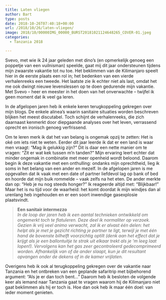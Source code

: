 ```yaml
---
title: Laten vliegen
author: Bart
type: posts
date: 2018-10-26T07:40:18+00:00
url: /2018/10/26/laten-vliegen/
image: 2018/10/00000IMG_00000_BURST20181021124648265_COVER-01.jpeg
categories:
  - Tanzania 2018

---
```

Svevo, met wie ik 24 jaar geleden met dino&#8217;s (en opmerkelijk genoeg een poppetje van een vuilnisman) speelde, gaat mij dit jaar ondersteunen tijdens mijn zwaarste vakantie tot nu toe. Het beklimmen van de Kilimanjaro speelt hier in de eerste plaats een rol in; het bedenken van een vierde verhalenreeks een tweede. Het laatste zie ik echter niet als last, omdat het me ook dwingt nieuwe levenslessen op te doen gedurende mijn vakantie. Met Svevo &#8211; heer en meester in het doen van het onverwachte &#8211; twijfel ik geen moment dat ik veel ga leren.

In de afgelopen jaren heb ik enkele keren terugkoppeling gekregen over mijn blogs. De enkele alinea&#8217;s waarin sanitaire situaties worden beschreven blijken het meest discutabel. Toch schijnt de verhalenreeks, die zich daarnaast kenmerkt door diepgaande analyses over het leven, verrassend oprecht en ironisch genoeg verfrissend.

Om te leren merk ik dat het van belang is ongemak opzij te zetten: Het is oké om iets niet te weten. Eerder dit jaar leerde ik dat er een land is waar men vraagt: &#8220;Mag ik gelukkig zijn?&#8221; Dit is daar een nette manier om te vragen: &#8220;Zit er wat kek tussen m&#8217;n tanden?&#8221; Mijn ervaring leert echter dat minder ongemak in combinatie met meer openheid wordt beloond. Daarom begin ik deze vakantie met een onthulling: ondanks mijn oprechtheid, lieg ik soms in het belang van een ander en mezelf. In de afgelopen jaren is me opgevallen dat ik vaak met een date of partner liefdevol lag op bank of bed en hoorde dat mijn buik rommelde &#8211; vaak zelfs na het eten. De ander merkte dan op: &#8220;Heb je nu nog steeds honger?&#8221; Ik reageerde altijd met: &#8220;Blijkbaar!&#8221; Maar het is nu tijd voor de waarheid: het komt doordat ik mijn windjes dan al urenlang heb ingehouden en er een soort inwendige gasexplosie plaatsvindt.

<blockquote>
  <p>
    <strong>Een sanitair intermezzo</strong><br /><em>In de loop der jaren heb ik een aantal technieken ontwikkeld om ongemerkt toch te flatuleren. Deze deel ik normaliter op verzoek. Gezien ik vrij veel animo verwacht, zal ik er alvast één delen: het helpt als je met je gezicht richting je partner te ligt, terwijl je met één hand de bovenste bilhelft voorzichtig optilt (denk aan het effect dat je krijgt als je een ballontuitje te strak uit elkaar trekt als je &#8216;m leeg laat lopen!). Vervolgens kan het gas zeer gecontroleerd gedecomprimeerd worden. Afhankelijk van of de ander slaapt, kun je dit resultant opvangen onder de dekens of in de kamer vrijlaten.</em>
  </p>
</blockquote>

Overigens heb ik ook al terugkoppeling gekregen over de vakantie naar Tanzania en het ontbreken van een geplande safaritrip met bijbehorend argument: &#8220;Als je er dan toch bent&#8230;&#8221; Daarom heb ik besloten de volgende keer als iemand naar Tanzania gaat te vragen waarom hij de Kilimanjaro niet gaat beklimmen als hij er toch is. Hoe dan ook heb ik maar één doel: van ieder moment genieten.
